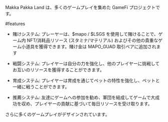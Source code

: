 Makka Pakka Land は、多くのゲームプレイを集めた GameFi プロジェクトです。

#features
- 賭けシステム: プレーヤーは、$mapo / $LSGS を使用して賭けることで、ゲーム内 NFT/消耗品リソース (スタミナ/マテリアル) およびその他の貴重なゲーム小道具を獲得できます。賭け金は MAPO_GUAD 取引ペアに追加されます

- 戦闘システム: プレイヤーは自分の力を強化し、他のプレイヤーに挑戦してお互いのリソースを獲得することができます。

- 育成システム: プレイヤーは育成を通じてペットの特性を強化し、ペットと一緒に戦うことができます。

- 推薦システム: 友達にゲームへの参加を勧め、軍団を結成してゲームで大成功を収め、プレイヤーの貢献に基づいて毎日リソースを受け取ります。

さらに多くのゲームプレイがデザインされています。